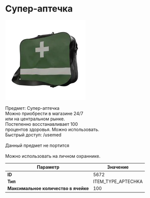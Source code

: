 # Супер-аптечка

![Item Image](../img/5672.webp?raw=true)

Предмет: Супер-аптечка<br>Можно приобрести в магазине 24/7<br>или на центральном рынке.<br>Постепенно восстанавливает 100<br>процентов здоровья. Можно использовать. <br>Быстрый доступ: /usemed<br><br>Данный предмет не портится<br><br>Можно использовать на личном охраннике.


| Параметр | Значение |
|----------|----------|
| **ID** | 5672 |
| **Тип** | ITEM_TYPE_APTECHKA |
| **Максимальное количество в ячейке** | 100 |


